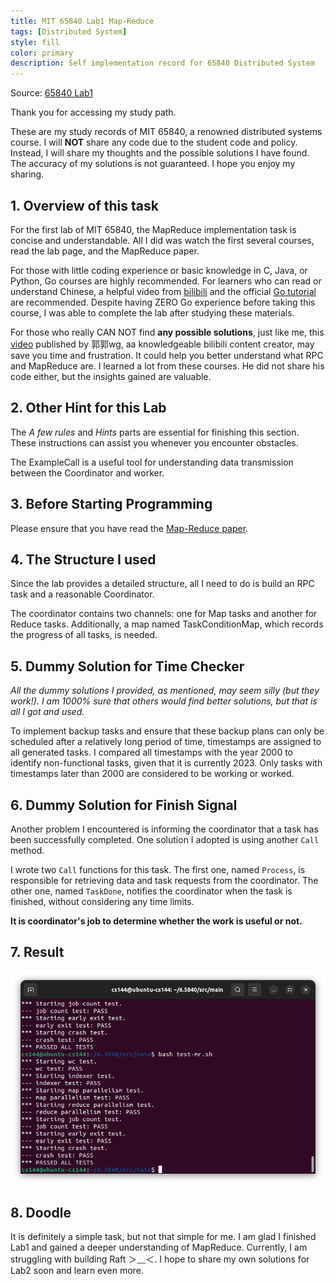 ```yaml
---
title: MIT 65840 Lab1 Map-Reduce
tags: [Distributed System]
style: fill
color: primary
description: Self implementation record for 65840 Distributed System
---
```


Source: [65840 Lab1](https://pdos.csail.mit.edu/6.824/labs/lab-mr.html)

Thank you for accessing my study path.

These are my study records of MIT 65840, a renowned distributed systems course. I will **NOT** share any code due to the student code and policy. Instead, I will share my thoughts and the possible solutions I have found. The accuracy of my solutions is not guaranteed. I hope you enjoy my sharing. 

## 1. Overview of this task

For the first lab of MIT 65840, the MapReduce implementation task is concise and understandable. All I did was watch the first several courses, read the lab page, and the MapReduce paper.

For those with little coding experience or basic knowledge in C, Java, or Python, Go courses are highly recommended. For learners who can read or understand Chinese, a helpful video from [bilibili](https://www.bilibili.com/video/BV1HW4y1n7BF) and the official [Go tutorial](https://go.dev/doc/tutorial/) are recommended. Despite having ZERO Go experience before taking this course, I was able to complete the lab after studying these materials.

For those who really CAN NOT find **any possible solutions**, just like me, this [video](https://www.bilibili.com/video/BV1mF411J7tH/?share_source=copy_web&vd_source=30a004cc68fcb997cec4043e4e5862c7) published by 郭郭wg, aa knowledgeable bilibili content creator, may save you time and frustration. It could help you better understand what RPC and MapReduce are. I learned a lot from these courses. He did not share his code either, but the insights gained are valuable.

## 2. Other Hint for this Lab 

The *A few rules* and *Hints* parts are essential for finishing this section. These instructions can assist you whenever you encounter obstacles.

The ExampleCall is a useful tool for understanding data transmission between the Coordinator and worker.

## 3. Before Starting Programming

Please ensure that you have read the [Map-Reduce paper](https://static.googleusercontent.com/media/research.google.com/en//archive/mapreduce-osdi04.pdf).

## 4. The Structure I used
Since the lab provides a detailed structure, all I need to do is build an RPC task and a reasonable Coordinator.

The coordinator contains two channels: one for Map tasks and another for Reduce tasks. Additionally, a map named TaskConditionMap, which records the progress of all tasks, is needed.

## 5. Dummy Solution for Time Checker

*All the dummy solutions I provided, as mentioned, may seem silly (but they work!). I am 1000% sure that others would find better solutions, but that is all I got and used.*

To implement backup tasks and ensure that these backup plans can only be scheduled after a relatively long period of time, timestamps are assigned to all generated tasks. I compared all timestamps with the year 2000 to identify non-functional tasks, given that it is currently 2023. Only tasks with timestamps later than 2000 are considered to be working or worked.

## 6. Dummy Solution for Finish Signal

Another problem I encountered is informing the coordinator that a task has been successfully completed. One solution I adopted is using another `Call` method.

I wrote two `Call` functions for this task. The first one, named `Process`, is responsible for retrieving data and task requests from the coordinator. The other one, named `TaskDone`, notifies the coordinator when the task is finished, without considering any time limits.

**It is coordinator's job to determine whether the work is useful or not.**

## 7. Result

![65840 Lab1 Result](../assets/img/65840/lab1-res.png)

## 8. Doodle

It is definitely a simple task, but not that simple for me. I am glad I finished Lab1 and gained a deeper understanding of MapReduce. Currently, I am struggling with building Raft ＞﹏＜. I hope to share my own solutions for Lab2 soon and learn even more.
